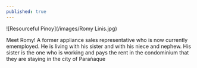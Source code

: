 ```yaml
---
published: true
---
```

![Resourceful Pinoy](/images/Romy Linis.jpg)

Meet Romy! A former appliance sales representative who is now currently ememployed. He is living with his sister and with his niece and nephew. His sister is the one who is working and pays the rent in the condominium that they are staying in the city of Parañaque
